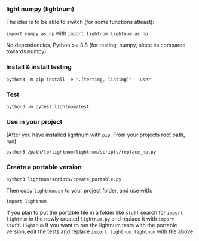 ### light numpy (lightnum)

The idea is to be able to switch (for some functions atleast):

`import numpy as np` with `import lightnum.lightnum as np`

No dependencies, Python >= 3.8 (for testing, numpy, since its compared towards numpy)

### Install & install testing
```
python3 -m pip install -e '.[testing, linting]' --user
```
### Test
```
python3 -m pytest lightnum/test
```
### Use in your project
(After you have installed lightnum with `pip`. From your projects root path, run)
```
python3 /path/to/lightnum/lightnum/scripts/replace_np.py
```
### Create a portable version
```
python3 lightnum/scripts/create_portable.py
```
Then copy `lightnum.py` to your project folder, and use with:
```
import lightnum
```
If you plan to put the portable file in a folder like `stuff`
search for `import lightnum` in the newly created `lightnum.py` and replace it with `import stuff.lightnum`
If you want to run the lightnum tests with the portable version, edit the tests and replace `import lightnum.lightnum` with the above
